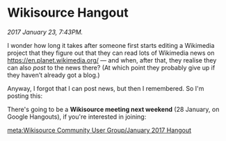 Wikisource Hangout
==================

*2017 January 23, 7:43PM.*

I wonder how long it takes after someone first starts editing a Wikimedia project that they figure out that they can read lots of Wikimedia news on <https://en.planet.wikimedia.org/> — and when, after that, they realise they can also _post_ to the news there? (At which point they probably give up if they haven’t already got a blog.)

Anyway, I forgot that I can post news, but then I remembered.
So I'm posting this:

There's going to be a **Wikisource meeting next weekend**
(28 January, on Google Hangouts), if you're interested in joining:
  
[meta:Wikisource Community User Group/January 2017 Hangout](https://meta.wikimedia.org/wiki/Wikisource_Community_User_Group/January_2017_Hangout)
